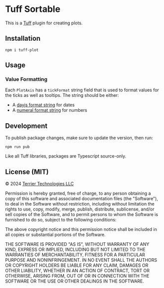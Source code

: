 # Tuff Sortable

This is a [Tuff](https://github.com/Terrier-Tech/tuff) plugin for creating plots.

## Installation

    npm i tuff-plot


## Usage

### Value Formatting

Each `PlotAxis` has a `tickFormat` string field that is used to format values for the ticks as well as tooltips. The string should be either:

* A [dayjs format string](https://day.js.org/docs/en/display/format) for dates
* A [numeral format string](http://numeraljs.com/#format) for numbers


## Development

To publish package changes, make sure to update the version, then run:

    npm run pub

Like all Tuff libraries, packages are Typescript source-only.


## License (MIT)

&copy; 2024 <a href="https://terrier.tech">Terrier Technologies LLC</a>

Permission is hereby granted, free of charge, to any person obtaining a copy of this software and associated
documentation files (the "Software"), to deal in the Software without restriction, including without limitation the
rights to use, copy, modify, merge, publish, distribute, sublicense, and/or sell copies of the Software, and to permit
persons to whom the Software is furnished to do so, subject to the following conditions:

The above copyright notice and this permission notice shall be included in all copies or substantial portions of the
Software.

THE SOFTWARE IS PROVIDED "AS IS", WITHOUT WARRANTY OF ANY KIND, EXPRESS OR IMPLIED, INCLUDING BUT NOT LIMITED TO THE
WARRANTIES OF MERCHANTABILITY, FITNESS FOR A PARTICULAR PURPOSE AND NONINFRINGEMENT. IN NO EVENT SHALL THE AUTHORS OR
COPYRIGHT HOLDERS BE LIABLE FOR ANY CLAIM, DAMAGES OR OTHER LIABILITY, WHETHER IN AN ACTION OF CONTRACT, TORT OR
OTHERWISE, ARISING FROM, OUT OF OR IN CONNECTION WITH THE SOFTWARE OR THE USE OR OTHER DEALINGS IN THE SOFTWARE.